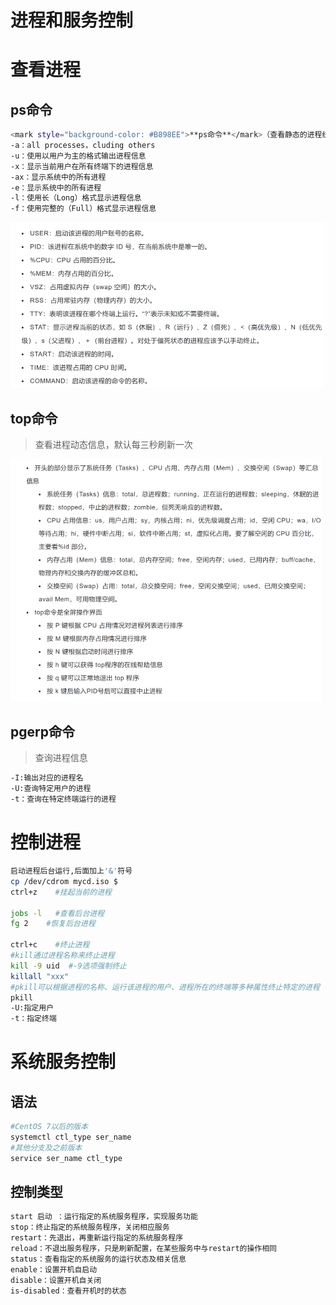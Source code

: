 # 进程和服务控制

# 查看进程

## ps命令


```Bash
<mark style="background-color: #B898EE">**ps命令**</mark>（查看静态的进程统计信息）Processes Statistic
-a：all processes，cluding others 
-u：使用以用户为主的格式输出进程信息
-x：显示当前用户在所有终端下的进程信息
-ax：显示系统中的所有进程
-e：显示系统中的所有进程
-l：使用长（Long）格式显示进程信息
-f：使用完整的（Full）格式显示进程信息
```

![](assets/D5a8bLZTmoOf1lxf2UZcvfyJnMg.png)

## top命令

> 查看进程动态信息，默认每三秒刷新一次


![](assets/Ye3BbbnKxo7DI4xJV8kcsTD3nmc.png)

## pgerp命令

> 查询进程信息



```Bash
-I:输出对应的进程名
-U:查询特定用户的进程
-t：查询在特定终端运行的进程
```

# 控制进程


```Bash
启动进程后台运行,后面加上'&'符号
cp /dev/cdrom mycd.iso $
ctrl+z    #挂起当前的进程

jobs -l   #查看后台进程
fg 2    #恢复后台进程

ctrl+c    #终止进程
#kill通过进程名称来终止进程
kill -9 uid  #-9选项强制终止
killall "xxx"
#pkill可以根据进程的名称、运行该进程的用户、进程所在的终端等多种属性终止特定的进程
pkill 
-U:指定用户
-t：指定终端
```

# 系统服务控制

## 语法


```Bash
#CentOS 7以后的版本
systemctl ctl_type ser_name
#其他分支及之前版本
service ser_name ctl_type
```

## 控制类型


```Bash
start 启动 ：运行指定的系统服务程序，实现服务功能
stop：终止指定的系统服务程序，关闭相应服务
restart：先退出，再重新运行指定的系统服务程序
reload：不退出服务程序，只是刷新配置，在某些服务中与restart的操作相同
status：查看指定的系统服务的运行状态及相关信息
enable：设置开机自启动
disable：设置开机自关闭
is-disabled：查看开机时的状态
```

